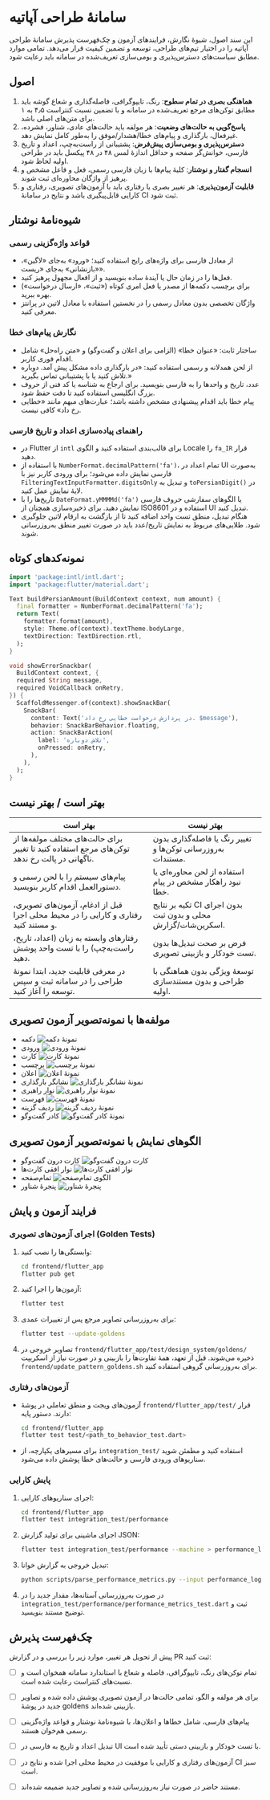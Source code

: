 # سامانهٔ طراحی آپاتیه

این سند اصول، شیوهٔ نگارش، فرایندهای آزمون و چک‌فهرست پذیرش سامانهٔ طراحی آپاتیه را در اختیار تیم‌های طراحی، توسعه و تضمین کیفیت قرار می‌دهد. تمامی موارد مطابق سیاست‌های دسترس‌پذیری و بومی‌سازی تعریف‌شده در سامانه باید رعایت شود.

## اصول

1. **هماهنگی بصری در تمام سطوح**: رنگ، تایپوگرافی، فاصله‌گذاری و شعاع گوشه باید مطابق توکن‌های مرجع تعریف‌شده در سامانه و با تضمین نسبت کنتراست ۴٫۵ به ۱ برای متن‌های اصلی باشد.
2. **پاسخ‌گویی به حالت‌های وضعیت**: هر مولفه باید حالت‌های عادی، شناور، فشرده، غیرفعال، بارگذاری و پیام‌های خطا/هشدار/موفق را به‌طور کامل نمایش دهد.
3. **دسترس‌پذیری و بومی‌سازی پیش‌فرض**: پشتیبانی از راست‌به‌چپ، اعداد و تاریخ فارسی، خوانش‌گر صفحه و حداقل اندازهٔ لمس ۴۸ در ۴۸ پیکسل باید در طراحی اولیه لحاظ شود.
4. **انسجام گفتار و نوشتار**: کلیهٔ پیام‌ها با زبان فارسی رسمی، فعل و فاعل مشخص و پرهیز از واژگان محاوره‌ای ثبت شوند.
5. **قابلیت آزمون‌پذیری**: هر تغییر بصری یا رفتاری باید با آزمون‌های تصویری، رفتاری و کارایی قابل‌پیگیری باشد و نتایج در سامانهٔ CI ثبت شود.

## شیوه‌نامهٔ نوشتار

### قواعد واژه‌گزینی رسمی
- از معادل فارسی برای واژه‌های رایج استفاده کنید؛ «ورود» به‌جای «لاگین»، «بازنشانی» به‌جای «ریست».
- فعل‌ها را در زمان حال یا آیندهٔ ساده بنویسید و از افعال مجهول پرهیز کنید.
- برای برچسب دکمه‌ها از مصدر یا فعل امری کوتاه («ثبت»، «ارسال درخواست») بهره ببرید.
- واژگان تخصصی بدون معادل رسمی را در نخستین استفاده با معادل لاتین در پرانتز معرفی کنید.

### نگارش پیام‌های خطا
- ساختار ثابت: «عنوان خطا» (الزامی برای اعلان و گفت‌وگو) و «متن راه‌حل» شامل اقدام فوری کاربر.
- از لحن همدلانه و رسمی استفاده کنید: «در بارگذاری داده مشکل پیش آمد. دوباره تلاش کنید یا با پشتیبانی تماس بگیرید.»
- عدد، تاریخ و واحدها را به فارسی بنویسید. برای ارجاع به شناسه یا کد فنی از حروف بزرگ انگلیسی استفاده کنید تا دقت حفظ شود.
- پیام خطا باید اقدام پیشنهادی مشخص داشته باشد؛ عبارت‌های مبهم مانند «خطایی رخ داد» کافی نیست.

### راهنمای پیاده‌سازی اعداد و تاریخ فارسی
- در Flutter از `intl` برای قالب‌بندی استفاده کنید و الگوی Locale را `fa_IR` قرار دهید.
- با استفاده از `NumberFormat.decimalPattern('fa')`، تمام اعداد در UI به‌صورت فارسی نمایش داده می‌شود؛ برای ورودی کاربر نیز با `FilteringTextInputFormatter.digitsOnly` و تبدیل به `toPersianDigit()` در لایهٔ نمایش عمل کنید.
- تاریخ‌ها را با `DateFormat.yMMMMd('fa')` یا الگوهای سفارشی حروف فارسی نمایش دهید. برای ذخیره‌سازی همچنان از ISO8601 استفاده و در UI تبدیل کنید.
- هنگام تبدیل، منطق تست واحد اضافه کنید تا از بازگشت به ارقام لاتین جلوگیری شود. طلایی‌های مربوط به نمایش تاریخ/عدد باید در صورت تغییر منطق به‌روزرسانی شوند.

## نمونه‌کدهای کوتاه

```dart
import 'package:intl/intl.dart';
import 'package:flutter/material.dart';

Text buildPersianAmount(BuildContext context, num amount) {
  final formatter = NumberFormat.decimalPattern('fa');
  return Text(
    formatter.format(amount),
    style: Theme.of(context).textTheme.bodyLarge,
    textDirection: TextDirection.rtl,
  );
}
```

```dart
void showErrorSnackbar(
  BuildContext context, {
  required String message,
  required VoidCallback onRetry,
}) {
  ScaffoldMessenger.of(context).showSnackBar(
    SnackBar(
      content: Text('در پردازش درخواست خطایی رخ داد. $message'),
      behavior: SnackBarBehavior.floating,
      action: SnackBarAction(
        label: 'تلاش دوباره',
        onPressed: onRetry,
      ),
    ),
  );
}
```

## بهتر است / بهتر نیست

| بهتر است | بهتر نیست |
| --- | --- |
| برای حالت‌های مختلف مولفه‌ها از توکن‌های مرجع استفاده کنید تا تغییر ناگهانی در پالت رخ ندهد. | تغییر رنگ یا فاصله‌گذاری بدون به‌روزرسانی توکن‌ها و مستندات. |
| پیام‌های سیستم را با لحن رسمی و دستورالعمل اقدام کاربر بنویسید. | استفاده از لحن محاوره‌ای یا نبود راهکار مشخص در پیام خطا. |
| قبل از ادغام، آزمون‌های تصویری، رفتاری و کارایی را در محیط محلی اجرا و مستند کنید. | تکیه بر نتایج CI بدون اجرای محلی و بدون ثبت اسکرین‌شات/گزارش. |
| رفتارهای وابسته به زبان (اعداد، تاریخ، راست‌به‌چپ) را با تست واحد پوشش دهید. | فرض بر صحت تبدیل‌ها بدون تست خودکار و بازبینی تصویری. |
| در معرفی قابلیت جدید، ابتدا نمونهٔ طراحی را در سامانه ثبت و سپس توسعه را آغاز کنید. | توسعهٔ ویژگی بدون هماهنگی با طراحی و بدون مستندسازی اولیه. |

## مولفه‌ها با نمونه‌تصویر آزمون تصویری

- دکمه
  ![نمونهٔ دکمه](images/components/button.svg)
- ورودی
  ![نمونهٔ ورودی](images/components/input.svg)
- کارت
  ![نمونهٔ کارت](images/components/card.svg)
- برچسب
  ![نمونهٔ برچسب](images/components/label.svg)
- اعلان
  ![نمونهٔ اعلان](images/components/notification.svg)
- نشانگر بارگذاری
  ![نمونهٔ نشانگر بارگذاری](images/components/loading-indicator.svg)
- نوار راهبری
  ![نمونهٔ نوار راهبری](images/components/navigation-bar.svg)
- فهرست
  ![نمونهٔ فهرست](images/components/list.svg)
- ردیف گزینه
  ![نمونهٔ ردیف گزینه](images/components/option-row.svg)
- کادر گفت‌وگو
  ![نمونهٔ کادر گفت‌وگو](images/components/dialog.svg)

## الگوهای نمایش با نمونه‌تصویر آزمون تصویری

- کارت درون گفت‌وگو
  ![کارت درون گفت‌وگو](images/patterns/card-in-dialog.svg)
- نوار افقی کارت‌ها
  ![نوار افقی کارت‌ها](images/patterns/card-horizontal-rail.svg)
- تمام‌صفحه
  ![الگوی تمام‌صفحه](images/patterns/full-screen.svg)
- پنجرهٔ شناور
  ![پنجرهٔ شناور](images/patterns/floating-window.svg)

## فرایند آزمون و پایش

### اجرای آزمون‌های تصویری (Golden Tests)
1. وابستگی‌ها را نصب کنید:
   ```bash
   cd frontend/flutter_app
   flutter pub get
   ```
2. آزمون‌ها را اجرا کنید:
   ```bash
   flutter test
   ```
3. برای به‌روزرسانی تصاویر مرجع پس از تغییرات عمدی:
   ```bash
   flutter test --update-goldens
   ```
4. تصاویر خروجی در `frontend/flutter_app/test/design_system/goldens/` ذخیره می‌شوند. قبل از تعهد، همهٔ تفاوت‌ها را بازبینی و در صورت نیاز از اسکریپت `frontend/update_pattern_goldens.sh` برای به‌روزرسانی گروهی استفاده کنید.

### آزمون‌های رفتاری
- آزمون‌های ویجت و منطق تعاملی در پوشهٔ `frontend/flutter_app/test/` قرار دارند. دستور پایه:
  ```bash
  cd frontend/flutter_app
  flutter test test/<path_to_behavior_test.dart>
  ```
- برای مسیرهای یکپارچه، از `integration_test/` استفاده کنید و مطمئن شوید سناریوهای ورودی فارسی و حالت‌های خطا پوشش داده می‌شود.

### پایش کارایی
1. اجرای سناریوهای کارایی:
   ```bash
   cd frontend/flutter_app
   flutter test integration_test/performance
   ```
2. اجرای ماشینی برای تولید گزارش JSON:
   ```bash
   flutter test integration_test/performance --machine > performance_log.json
   ```
3. تبدیل خروجی به گزارش خوانا:
   ```bash
   python scripts/parse_performance_metrics.py --input performance_log.json --markdown-output performance.md
   ```
4. در صورت به‌روزرسانی آستانه‌ها، مقدار جدید را در `integration_test/performance/performance_metrics_test.dart` ثبت و توضیح مستند بنویسید.

## چک‌فهرست پذیرش

پیش از تحویل هر تغییر، موارد زیر را بررسی و در گزارش PR ثبت کنید:

- [ ] تمام توکن‌های رنگ، تایپوگرافی، فاصله و شعاع با استاندارد سامانه همخوان است و نسبت‌های کنتراست رعایت شده است.
- [ ] برای هر مولفه و الگو، تمامی حالت‌ها در آزمون تصویری پوشش داده شده و تصاویر جدید در پوشهٔ goldens بازبینی شده‌اند.
- [ ] پیام‌های فارسی، شامل خطاها و اعلان‌ها، با شیوه‌نامهٔ نوشتار و قواعد واژه‌گزینی رسمی هم‌خوان هستند.
- [ ] تبدیل اعداد و تاریخ به فارسی در UI با تست خودکار و بازبینی دستی تأیید شده است.
- [ ] آزمون‌های رفتاری و کارایی با موفقیت در محیط محلی اجرا شده و نتایج در CI سبز است.
- [ ] مستند حاضر در صورت نیاز به‌روزرسانی شده و تصاویر جدید ضمیمه شده‌اند.

